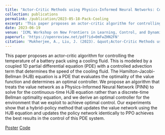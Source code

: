 ```yaml
---
title: "Actor-Critic Methods using Physics-Informed Neural Networks: Control of a 1D PDE Model for Fluid-Cooled Battery Packs"
collection: publications
permalink: /publication/2023-05-18-Pack-Cooling
excerpt: 'This paper proposes an actor-critic algorithm for controlling the temperature of a battery pack using a cooling fluid. This is modeled by a coupled 1D partial differential equation (PDE) with a controlled advection term that determines the speed of the cooling fluid. We propose an algorithm that treats the value network as a Physics-Informed Neural Network (PINN) to solve for the continuous-time HJB equation rather than a discrete-time Bellman optimality equation, and we derive an optimal controller for the environment that we exploit to achieve optimal control.'
date: 2023-06-19
venue: 'ICML Workshop on New Frontiers in Learning, Control, and Dynamical Systems'
paperurl: 'https://openreview.net/pdf?id=0mFwZHN2FN'
citation: 'Mukherjee, A., Liu, J. (2023). &quot;Actor-Critic Methods using Physics-Informed Neural Networks: Control of a 1D PDE Model for Fluid-Cooled Battery Packs.&quot; <i>ICML Workshop on New Frontiers in Learning, Control, and Dynamical Systems</i>'
---
```

This paper proposes an actor-critic algorithm for controlling the temperature of a battery pack using a cooling fluid. This is modeled by a coupled 1D partial differential equation (PDE) with a controlled advection term that determines the speed of the cooling fluid. The Hamilton-Jacobi-Bellman (HJB) equation is a PDE that evaluates the optimality of the value function and determines an optimal controller. We propose an algorithm that treats the value network as a Physics-Informed Neural Network (PINN) to solve for the continuous-time HJB equation rather than a discrete-time Bellman optimality equation, and we derive an optimal controller for the environment that we exploit to achieve optimal control. Our experiments show that a hybrid-policy method that updates the value network using the HJB equation and updates the policy network identically to PPO achieves the best results in the control of this PDE system. 

[Poster](/files/PackCooling_poster.pdf) [Code](https://github.com/amartyamukherjee/stable-baselines3)